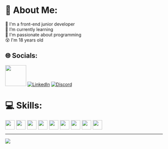 # 💫 About Me:
🦾 I'm a front-end junior developer<br>🤖  I’m currently learning<br>👻 I'm passionate about programming<br>😵 I'm 18 years old<br>


## 🌐 Socials:
<a href="matheusborgesCode@gmail.com"><img width="67" src="https://img.shields.io/badge/Gmail-D14836?style=for-the-badge&logo=gmail&logoColor=white"/></a>
[![LinkedIn](https://img.shields.io/badge/LinkedIn-%230077B5.svg?logo=linkedin&logoColor=white)](https://linkedin.com/in/https://www.linkedin.com/in/matheus-borges-4a7469239/)
[![Discord](https://img.shields.io/badge/Discord-%237289DA.svg?logo=discord&logoColor=white)](htttps://discord.gg/BORGESIN#0376)

# 💻 Skills:
<div style="display: flex; gap: 5px; background-color: '#fff'">
<img width="30" src="https://cdn.jsdelivr.net/gh/devicons/devicon/icons/html5/html5-original.svg" />
<img width="30" src="https://cdn.jsdelivr.net/gh/devicons/devicon/icons/css3/css3-original.svg" />
<img width="30" src="https://cdn.jsdelivr.net/gh/devicons/devicon/icons/javascript/javascript-original.svg" />
<img width="30" src="https://cdn.jsdelivr.net/gh/devicons/devicon/icons/php/php-plain.svg" />
<img width="30" src="https://cdn.worldvectorlogo.com/logos/react-2.svg" />
<img width="30" src="https://cdn.worldvectorlogo.com/logos/next-js.svg" />
<img width="30" src="https://cdn.worldvectorlogo.com/logos/tailwindcss.svg" />
<img width="30" src="https://cdn.worldvectorlogo.com/logos/laravel-2.svg" />
<img width="30" src="https://cdn.jsdelivr.net/gh/devicons/devicon/icons/bootstrap/bootstrap-original.svg" />
</div>

---
[![](https://visitcount.itsvg.in/api?id=Borgeta-code&icon=2&color=12)](https://visitcount.itsvg.in)
